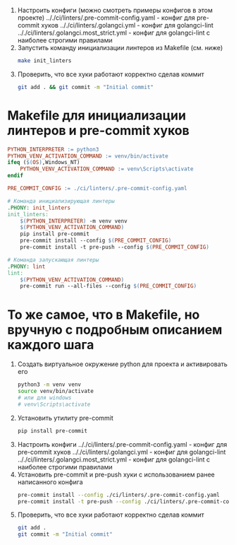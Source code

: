 1) Настроить конфиги (можно смотреть примеры конфигов в этом проекте)
   .././ci/linters/.pre-commit-config.yaml - конфиг для pre-commit хуков
   .././ci/linters/.golangci.yml - конфиг для golangci-lint
   .././ci/linters/.golangci.most_strict.yml - конфиг для golangci-lint с наиболее строгими правилами
2) Запустить команду инициализации линтеров из Makefile (см. ниже)
   ```bash
   make init_linters
   ```
3) Проверить, что все хуки работают корректно сделав коммит
   ```bash
   git add . && git commit -m "Initial commit"
   ```

# Makefile для инициализации линтеров и pre-commit хуков
```makefile
PYTHON_INTERPRETER := python3
PYTHON_VENV_ACTIVATION_COMMAND := venv/bin/activate
ifeq ($(OS),Windows_NT)
	PYTHON_VENV_ACTIVATION_COMMAND := venv\Scripts\activate
endif

PRE_COMMIT_CONFIG := ./ci/linters/.pre-commit-config.yaml

# Команда инициализирующая линтеры
.PHONY: init_linters
init_linters:
	$(PYTHON_INTERPRETER) -m venv venv
	$(PYTHON_VENV_ACTIVATION_COMMAND)
	pip install pre-commit
	pre-commit install --config $(PRE_COMMIT_CONFIG)
	pre-commit install -t pre-push --config $(PRE_COMMIT_CONFIG)

# Команда запускающая линтеры
.PHONY: lint
lint:
	$(PYTHON_VENV_ACTIVATION_COMMAND)
	pre-commit run --all-files --config $(PRE_COMMIT_CONFIG)

```

# То же самое, что в Makefile, но вручную с подробным описанием каждого шага
1) Создать виртуальное окружение python для проекта и активировать его
   ```bash
   python3 -m venv venv
   source venv/bin/activate
   # или для windows
   # venv\Scripts\activate
   ```
2) Установить утилиту pre-commit
   ```bash
   pip install pre-commit
   ```
3) Настроить конфиги
   .././ci/linters/.pre-commit-config.yaml - конфиг для pre-commit хуков
   .././ci/linters/.golangci.yml - конфиг для golangci-lint
   .././ci/linters/.golangci.most_strict.yml - конфиг для golangci-lint с наиболее строгими правилами
4) Установить pre-commit и pre-push хуки с использованием ранее написанного конфига
   ```bash
   pre-commit install --config ./ci/linters/.pre-commit-config.yaml
   pre-commit install -t pre-push --config ./ci/linters/.pre-commit-config.yaml
   ```
5) Проверить, что все хуки работают корректно сделав коммит
   ```bash
   git add .
   git commit -m "Initial commit"
   ```
